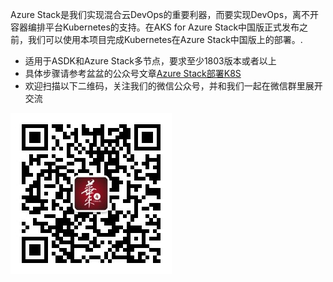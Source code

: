 Azure Stack是我们实现混合云DevOps的重要利器，而要实现DevOps，离不开容器编排平台Kubernetes的支持。在AKS for Azure Stack中国版正式发布之前，我们可以使用本项目完成Kubernetes在Azure Stack中国版上的部署。.

* 适用于ASDK和Azure Stack多节点，要求至少1803版本或者以上
* 具体步骤请参考盆盆的公众号文章[Azure Stack部署K8S]
* 欢迎扫描以下二维码，关注我们的微信公众号，并和我们一起在微信群里展开交流 

![Image of sysinternal](https://github.com/ahpeng/K8SOnAzureStack/blob/master/images/sysinternal.jpg)

[Azure Stack部署K8S]: https://mp.weixin.qq.com/s?__biz=MzA3NTM1MzE4Nw==&mid=2649617739&idx=1&sn=098a0566d90e79d150d724da5beae74d&chksm=87688847b01f01516e7ed0df98fb94b7e3def83d238dbedda47b6e0fe394b10f684a3b301e89#rd  "Azure Stack部署K8S"
